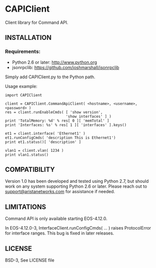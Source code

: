 CAPIClient
==========
Client library for Command API.

## INSTALLATION
   
### Requirements:                                     
* Python 2.6 or later: http://www.python.org
* jsonrpclib: https://github.com/joshmarshall/jsonrpclib

Simply add CAPIClient.py to the Python path.

Usage example:

```
import CAPIClient

client = CAPIClient.CommandApiClient( <hostname>, <username>, <password> )
res = client.runEnableCmds( [ 'show version', 
                            'show interfaces' ] )
print 'TotalMemory: %d' % res[ 0 ][ 'memTotal' ]
print 'Interfaces: %s' % res[ 1 ][ 'interfaces' ].keys()

et1 = client.interface( 'Ethernet1' )
et1.runConfigCmds( 'description This is Ethernet1')
print et1.status()[ 'description' ]

vlan1 = client.vlan( 1234 )
print vlan1.status()
```

## COMPATIBILITY 
Version 1.0 has been developed and tested using Python 2.7,
but should work on any system supporting Python 2.6 or
later. Please reach out to support@aristanetworks.com for
assistance if needed.

## LIMITATIONS
Command API is only available starting EOS-4.12.0.

In EOS-4.12.0-3, InterfaceClient.runConfigCmds( ...  ) raises
ProtocolError for interface ranges. This bug is fixed in later
releases.

## LICENSE
BSD-3, See LICENSE file
